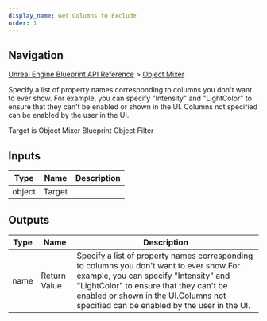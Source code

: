 ```yaml
---
display_name: Get Columns to Exclude
order: 1
---
```

## Navigation

[Unreal Engine Blueprint API Reference](https://dev.epicgames.com/documentation/en-us/unreal-engine/BlueprintAPI) > [Object Mixer](https://dev.epicgames.com/documentation/en-us/unreal-engine/BlueprintAPI/ObjectMixer)

Specify a list of property names corresponding to columns you don't want to ever show.
For example, you can specify "Intensity" and "LightColor" to ensure that they can't be enabled or shown in the UI.
Columns not specified can be enabled by the user in the UI.

Target is Object Mixer Blueprint Object Filter

## Inputs

| Type | Name | Description |
| --- | --- | --- |
| object | Target |  |

## Outputs

| Type | Name | Description |
| --- | --- | --- |
| name | Return Value | Specify a list of property names corresponding to columns you don't want to ever show.For example, you can specify "Intensity" and "LightColor" to ensure that they can't be enabled or shown in the UI.Columns not specified can be enabled by the user in the UI. |
